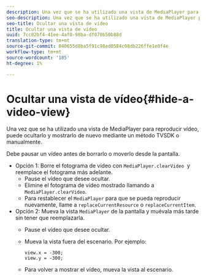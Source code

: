```yaml
---
description: Una vez que se ha utilizado una vista de MediaPlayer para reproducir vídeo, puede ocultarlo y mostrarlo de nuevo mediante un método TVSDK o manualmente.
seo-description: Una vez que se ha utilizado una vista de MediaPlayer para reproducir vídeo, puede ocultarlo y mostrarlo de nuevo mediante un método TVSDK o manualmente.
seo-title: Ocultar una vista de vídeo
title: Ocultar una vista de vídeo
uuid: 7cc02bf4-41ee-4af0-98ba-df070b50b88d
translation-type: tm+mt
source-git-commit: 040655d8ba5f91c98ed0584c08db226ffe1e0f4e
workflow-type: tm+mt
source-wordcount: '185'
ht-degree: 1%

---
```



# Ocultar una vista de vídeo{#hide-a-video-view}

Una vez que se ha utilizado una vista de MediaPlayer para reproducir vídeo, puede ocultarlo y mostrarlo de nuevo mediante un método TVSDK o manualmente.

Debe pausar un vídeo antes de borrarlo o moverlo desde la pantalla.
* Opción 1: Borre el fotograma de vídeo con `MediaPlayer.clearVideo` &#x200B; y reemplace el fotograma más adelante.
   * Pause el vídeo que desee ocultar.
   * Elimine el fotograma de vídeo mostrado llamando a `MediaPlayer.clearVideo`.
   * Para restablecer el `MediaPlayer` para que se pueda reproducir nuevamente, llame a `replaceCurrentResource` o `replaceCurrentItem`.
* Opción 2: Mueva la vista `MediaPlayer` de la pantalla y muévala más tarde sin tener que reemplazarla.
   * Pause el vídeo que desee ocultar.
   * Mueva la vista fuera del escenario. Por ejemplo:

      ```
      view.x = -300; 
      view.y = -300;
      ```

   * Para volver a mostrar el vídeo, mueva la vista al escenario.
